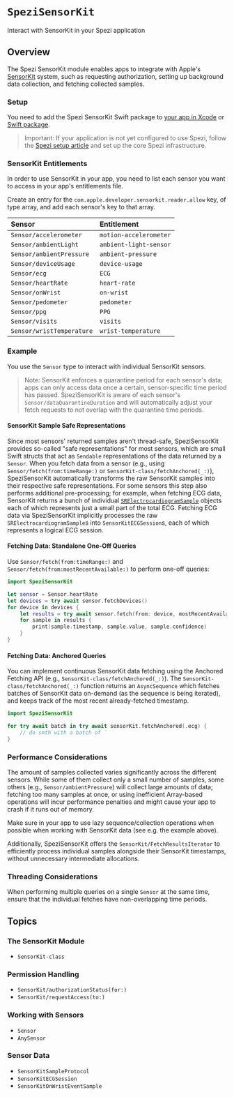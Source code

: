 # ``SpeziSensorKit``

<!--

This source file is part of the SpeziSensorKit open source project

SPDX-FileCopyrightText: 2025 Stanford University and the project authors (see CONTRIBUTORS.md)

SPDX-License-Identifier: MIT
       
-->

Interact with SensorKit in your Spezi application

## Overview
The Spezi SensorKit module enables apps to integrate with Apple's [SensorKit](https://developer.apple.com/documentation/sensorkit) system, such as requesting authorization, setting up background data collection, and fetching collected samples.

### Setup
You need to add the Spezi SensorKit Swift package to
 [your app in Xcode](https://developer.apple.com/documentation/xcode/adding-package-dependencies-to-your-app) or
 [Swift package](https://developer.apple.com/documentation/xcode/creating-a-standalone-swift-package-with-xcode#Add-a-dependency-on-another-Swift-package).

> Important: If your application is not yet configured to use Spezi, follow the
 [Spezi setup article](https://swiftpackageindex.com/stanfordspezi/spezi/documentation/spezi/initial-setup) and set up the core Spezi infrastructure. 


### SensorKit Entitlements

In order to use SensorKit in your app, you need to list each sensor you want to access in your app's entitlements file.

Create an entry for the `com.apple.developer.sensorkit.reader.allow` key, of type array, and add each sensor's key to that array.

| Sensor                      | Entitlement            |
| :-------------------------- | :--------------------- |
| ``Sensor/accelerometer``    | `motion-accelerometer` |
| ``Sensor/ambientLight``     | `ambient-light-sensor` |
| ``Sensor/ambientPressure``  | `ambient-pressure`     |
| ``Sensor/deviceUsage``      | `device-usage`         |
| ``Sensor/ecg``              | `ECG`                  |
| ``Sensor/heartRate``        | `heart-rate`           |
| ``Sensor/onWrist``          | `on-wrist`             |
| ``Sensor/pedometer``        | `pedometer`            |
| ``Sensor/ppg``              | `PPG`                  |
| ``Sensor/visits``           | `visits`               |
| ``Sensor/wristTemperature`` | `wrist-temperature`    |


### Example
You use the ``Sensor`` type to interact with individual SensorKit sensors.

> Note: SensorKit enforces a quarantine period for each sensor's data; apps can only access data once a certain, sensor-specific time period has passed.
  SpeziSensorKit is aware of each sensor's ``Sensor/dataQuarantineDuration`` and will automatically adjust your fetch requests to not overlap with the quarantine time periods.


#### SensorKit Sample Safe Representations
Since most sensors' returned samples aren't thread-safe, SpeziSensorKit provides so-called "safe representations" for most sensors, which are small Swift structs that act as `Sendable` representations of the data returned by a ``Sensor``.
When you fetch data from a sensor (e.g., using ``Sensor/fetch(from:timeRange:)`` or ``SensorKit-class/fetchAnchored(_:)``), SpeziSensorKit automatically transforms the raw SensorKit samples into their respective safe representations.
For some sensors this step also performs additional pre-processing; for example, when fetching ECG data, SensorKit returns a bunch of individual [`SRElectrocardiogramSample`](https://developer.apple.com/documentation/sensorkit/srelectrocardiogramsample) objects each of which represents just a small part of the total ECG.
Fetching ECG data via SpeziSensorKit implicitly processes the raw `SRElectrocardiogramSample`s into ``SensorKitECGSession``s, each of which represents a logical ECG session.


#### Fetching Data: Standalone One-Off Queries
Use ``Sensor/fetch(from:timeRange:)`` and ``Sensor/fetch(from:mostRecentAvailable:)`` to perform one-off queries:

```swift
import SpeziSensorKit

let sensor = Sensor.heartRate
let devices = try await sensor.fetchDevices()
for device in devices {
    let results = try await sensor.fetch(from: device, mostRecentAvailable: .days(2))
    for sample in results {
        print(sample.timestamp, sample.value, sample.confidence)
    }
}
```


#### Fetching Data: Anchored Queries
You can implement continuous SensorKit data fetching using the Anchored Fetching API (e.g., ``SensorKit-class/fetchAnchored(_:)``).
The ``SensorKit-class/fetchAnchored(_:)`` function returns an `AsyncSequence` which fetches batches of SensorKit data on-demand (as the sequence is being iterated), and keeps track of the most recent already-fetched timestamp.

```swift
import SpeziSensorKit

for try await batch in try await sensorKit.fetchAnchored(.ecg) {
    // do smth with a batch of `
}
```

### Performance Considerations
The amount of samples collected varies significantly across the different sensors.
While some of them collect only a small number of samples, some others (e.g., ``Sensor/ambientPressure``) will collect large amounts of data; fetching too many samples at once, or using inefficient Array-based operations will incur performance penalties and might cause your app to crash if it runs out of memory.

Make sure in your app to use lazy sequence/collection operations when possible when working with SensorKit data (see e.g. the example above).

Additionally, SpeziSensorKit offers the ``SensorKit/FetchResultsIterator`` to efficiently process individual samples alongside their SensorKit timestamps, without unnecessary intermediate allocations. 


### Threading Considerations
When performing multiple queries on a single ``Sensor`` at the same time, ensure that the individual fetches have non-overlapping time periods.



## Topics

### The SensorKit Module
- ``SensorKit-class``

### Permission Handling
- ``SensorKit/authorizationStatus(for:)``
- ``SensorKit/requestAccess(to:)``

### Working with Sensors 
- ``Sensor``
- ``AnySensor``

### Sensor Data
- ``SensorKitSampleProtocol``
- ``SensorKitECGSession``
- ``SensorKitOnWristEventSample``
